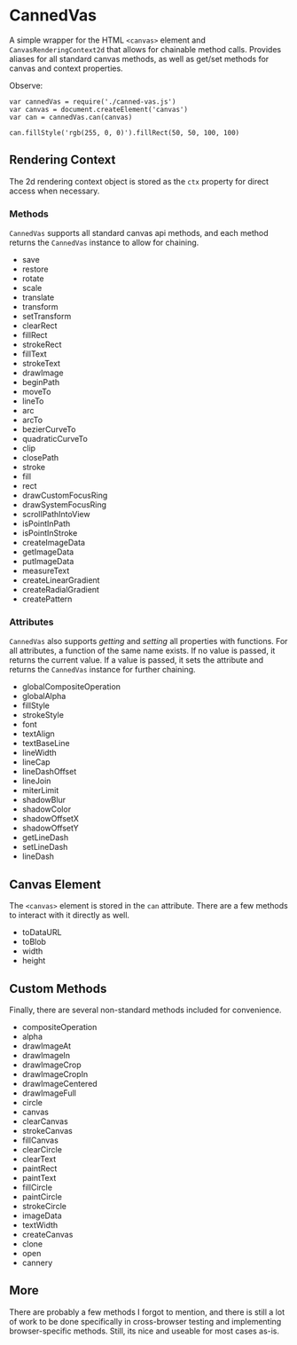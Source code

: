 CannedVas
=========

A simple wrapper for the HTML `<canvas>` element and `CanvasRenderingContext2d`
that allows for chainable method calls.  Provides aliases for all standard
canvas methods, as well as get/set methods for canvas and context properties.

Observe:

```
var cannedVas = require('./canned-vas.js')
var canvas = document.createElement('canvas')
var can = cannedVas.can(canvas)

can.fillStyle('rgb(255, 0, 0)').fillRect(50, 50, 100, 100)

```

Rendering Context
--------

The 2d rendering context object is stored as the `ctx` property for direct access when necessary.

### Methods

`CannedVas` supports all standard canvas api methods, and each method returns the `CannedVas` instance to allow for chaining.

- save
- restore
- rotate
- scale
- translate
- transform
- setTransform
- clearRect
- fillRect
- strokeRect
- fillText
- strokeText
- drawImage
- beginPath
- moveTo
- lineTo
- arc
- arcTo
- bezierCurveTo
- quadraticCurveTo
- clip
- closePath
- stroke
- fill
- rect
- drawCustomFocusRing
- drawSystemFocusRing
- scrollPathIntoView
- isPointInPath
- isPointInStroke
- createImageData
- getImageData
- putImageData
- measureText
- createLinearGradient
- createRadialGradient
- createPattern

### Attributes

`CannedVas` also supports _getting_ and _setting_ all properties with functions.  For all attributes, a function of the same name exists.  If no value is passed, it returns the current value.  If a value is passed, it sets the attribute and returns the `CannedVas` instance for further chaining.

- globalCompositeOperation
- globalAlpha
- fillStyle
- strokeStyle
- font
- textAlign
- textBaseLine
- lineWidth
- lineCap
- lineDashOffset
- lineJoin
- miterLimit
- shadowBlur
- shadowColor
- shadowOffsetX
- shadowOffsetY
- getLineDash
- setLineDash
- lineDash

Canvas Element
--------

The `<canvas>` element is stored in the `can` attribute.  There are a few methods to interact with it directly as well.

- toDataURL
- toBlob
- width
- height

Custom Methods
--------

Finally, there are several non-standard methods included for convenience.

- compositeOperation
- alpha
- drawImageAt
- drawImageIn
- drawImageCrop
- drawImageCropIn
- drawImageCentered
- drawImageFull
- circle
- canvas
- clearCanvas
- strokeCanvas
- fillCanvas
- clearCircle
- clearText
- paintRect
- paintText
- fillCircle
- paintCircle
- strokeCircle
- imageData
- textWidth
- createCanvas
- clone
- open
- cannery

More
--------

There are probably a few methods I forgot to mention, and there is still a lot of work to be done specifically in cross-browser testing and implementing browser-specific methods.  Still, its nice and useable for most cases as-is.